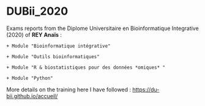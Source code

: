 # DUBii_2020
 
Exams reports from the Diplome Universitaire en Bioinformatique Integrative (2020) of **REY Anaïs**  :

	+ Module "Bioinformatique intégrative"

	+ Module "Outils bioinformatiques"

	+ Module "R & biostatistiques pour des données *omiques* "

	+ Module "Python"

More details on the training here I have followed : https://du-bii.github.io/accueil/  